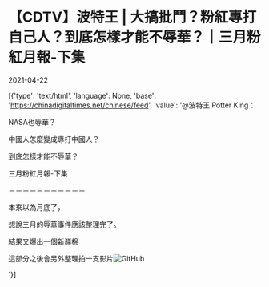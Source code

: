 # 【CDTV】波特王 | 大搞批鬥？粉紅專打自己人？到底怎樣才能不辱華？｜三月粉紅月報-下集

2021-04-22

[{'type': 'text/html', 'language': None, 'base': 'https://chinadigitaltimes.net/chinese/feed', 'value': '@波特王 Potter King：

NASA也辱華？

中國人怎麼變成專打中國人？

到底怎樣才能不辱華？

三月粉紅月報-下集

－－－－－－－－－－－

本來以為月底了，

想說三月的辱華事件應該整理完了。

結果又爆出一個新疆棉

這部分之後會另外整理拍一支影片![GitHub](https://s.w.org/images/core/emoji/13.0.1/72x72/1f602.png)

'}]